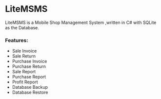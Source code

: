 # LiteMSMS 
LiteMSMS is a Mobile Shop Management System ,written in C# with SQLite as the Database.

<h3>Features:</h3>
<ul>
<li>Sale Invoice</li>
<li>Sale Return</li>
<li>Purchase Invoice</li>
<li>Purchase Return</li>
<li>Sale Report</li>
<li>Purchase Report</li>
<li>Profit Report</li>
<li>Database Backup</li>
<li>Database Restore </li>
</ul>
